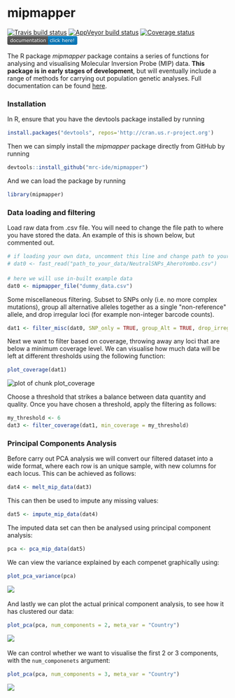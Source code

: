 # mipmapper
[![Travis build status](https://travis-ci.org/mrc-ide/mipmapper.svg?branch=master)](https://travis-ci.org/mrc-ide/mipmapper)
[![AppVeyor build status](https://ci.appveyor.com/api/projects/status/github/mrc-ide/mipmapper?branch=master&svg=true)](https://ci.appveyor.com/project/mrc-ide/mipmapper)
[![Coverage status](https://codecov.io/gh/mrc-ide/mipmapper/branch/master/graph/badge.svg)](https://codecov.io/github/mrc-ide/mipmapper?branch=master)
[![Documentation](https://github.com/OJWatson/rdhs/raw/master/tools/pkgdownshield.png)](https://mrc-ide.github.io/mipmapper/)

The R package *mipmapper* package contains a series of functions for analysing and visualising Molecular Inversion Probe (MIP) data. **This package is in early stages of development**, but will eventually include a range of methods for carrying out population genetic analyses. Full documentation can be found [here](https://mrc-ide.github.io/mipmapper/).

### Installation

In R, ensure that you have the devtools package installed by running

```r
install.packages("devtools", repos='http://cran.us.r-project.org')
```
Then  we can simply install the *mipmapper* package directly from GitHub by running

```r
devtools::install_github("mrc-ide/mipmapper")
```
And we can load the package by running

```r
library(mipmapper)
```

### Data loading and filtering

Load raw data from .csv file. You will need to change the file path to where you have stored the data. An example of this is shown below, but commented out.

```r
# if loading your own data, uncomment this line and change path to your data
# dat0 <- fast_read("path_to_your_data/NeutralSNPs_AheroYombo.csv")

# here we will use in-built example data
dat0 <- mipmapper_file("dummy_data.csv")
```
Some miscellaneous filtering. Subset to SNPs only (i.e. no more complex mutations), group all alternative alleles together as a single "non-reference" allele, and drop irregular loci (for example non-integer barcode counts).

```r
dat1 <- filter_misc(dat0, SNP_only = TRUE, group_Alt = TRUE, drop_irregular = TRUE)
```
Next we want to filter based on coverage, throwing away any loci that are below a minimum coverage level. We can visualise how much data will be left at different thresholds using the following function:

```r
plot_coverage(dat1)
```

![plot of chunk plot_coverage](README-plot_coverage-1.png)

Choose a threshold that strikes a balance between data quantity and quality. Once you have chosen a threshold, apply the filtering as follows:

```r
my_threshold <- 6
dat3 <- filter_coverage(dat1, min_coverage = my_threshold)
```

### Principal Components Analysis

Before carry out PCA analysis we will convert our filtered dataset into a wide format, where each row is an unique sample, with new columns for each locus. This can be achieved as follows:

```r
dat4 <- melt_mip_data(dat3)
```
This can then be used to impute any missing values:

```r
dat5 <- impute_mip_data(dat4)
```
The imputed data set can then be analysed using principal component analysis:

```r
pca <- pca_mip_data(dat5)
```
We can view the variance explained by each compenet graphically using:

```r
plot_pca_variance(pca)
```
![](tools/pca_var.png)

And lastly we can plot the actual prinical component analysis, to see how it has clustered our data:

```r
plot_pca(pca, num_components = 2, meta_var = "Country")
```
![](tools/pca_2var.png)

We can control whether we want to visualise the first 2 or 3 components, with the `num_componenets` argument:

```r
plot_pca(pca, num_components = 3, meta_var = "Country")
```
![](tools/pca_3var.png)

